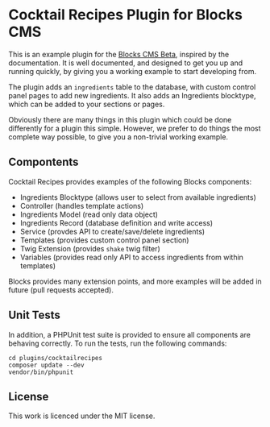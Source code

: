 # Cocktail Recipes Plugin for Blocks CMS

This is an example plugin for the [Blocks CMS Beta](http://blockscms.com/), inspired by
the documentation. It is well documented, and designed to get you up and running quickly,
by giving you a working example to start developing from.

The plugin adds an `ingredients` table to the database, with custom control panel pages
to add new ingredients. It also adds an Ingredients blocktype, which can be added to your
sections or pages.

Obviously there are many things in this plugin which could be done differently for a plugin
this simple. However, we prefer to do things the most complete way possible, to give you a
non-trivial working example.

## Compontents

Cocktail Recipes provides examples of the following Blocks components:

* Ingredients Blocktype (allows user to select from available ingredients)
* Controller (handles template actions)
* Ingredients Model (read only data object)
* Ingredients Record (database definition and write access)
* Service (provdes API to create/save/delete ingredients)
* Templates (provides custom control panel section)
* Twig Extension (provides `shake` twig filter)
* Variables (provides read only API to access ingredients from within templates)

Blocks provides many extension points, and more examples will be added in future
(pull requests accepted).

## Unit Tests

In addition, a PHPUnit test suite is provided to ensure all components are behaving correctly.
To run the tests, run the following commands:

    cd plugins/cocktailrecipes
    composer update --dev
    vendor/bin/phpunit

## License

This work is licenced under the MIT license.
